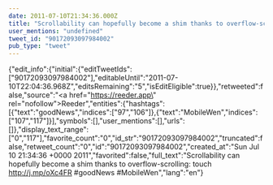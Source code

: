 ```yaml
---
date: 2011-07-10T21:34:36.000Z
title: "Scrollability can hopefully become a shim thanks to overflow-scrolling: touch http://j.mp/oXc4FR #goodNews #MobileWen″"
user_mentions: "undefined"
tweet_id: "90172093097984002"
pub_type: "tweet"
---
```

{"edit_info":{"initial":{"editTweetIds":["90172093097984002"],"editableUntil":"2011-07-10T22:04:36.968Z","editsRemaining":"5","isEditEligible":true}},"retweeted":false,"source":"<a href=\"https://reeder.app\" rel=\"nofollow\">Reeder</a>","entities":{"hashtags":[{"text":"goodNews","indices":["97","106"]},{"text":"MobileWen","indices":["107","117"]}],"symbols":[],"user_mentions":[],"urls":[]},"display_text_range":["0","117"],"favorite_count":"0","id_str":"90172093097984002","truncated":false,"retweet_count":"0","id":"90172093097984002","created_at":"Sun Jul 10 21:34:36 +0000 2011","favorited":false,"full_text":"Scrollability can hopefully become a shim thanks to overflow-scrolling: touch http://j.mp/oXc4FR #goodNews #MobileWen","lang":"en"}
